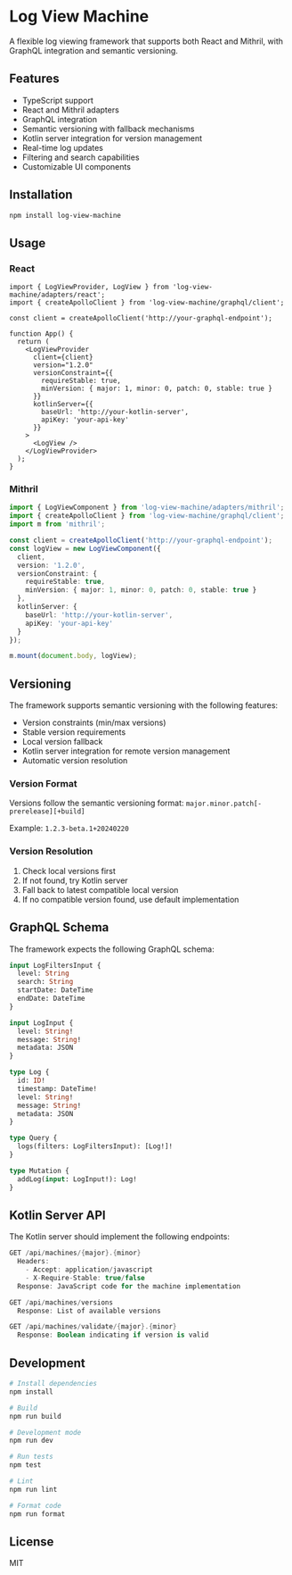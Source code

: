 # Log View Machine

A flexible log viewing framework that supports both React and Mithril, with GraphQL integration and semantic versioning.

## Features

- TypeScript support
- React and Mithril adapters
- GraphQL integration
- Semantic versioning with fallback mechanisms
- Kotlin server integration for version management
- Real-time log updates
- Filtering and search capabilities
- Customizable UI components

## Installation

```bash
npm install log-view-machine
```

## Usage

### React

```tsx
import { LogViewProvider, LogView } from 'log-view-machine/adapters/react';
import { createApolloClient } from 'log-view-machine/graphql/client';

const client = createApolloClient('http://your-graphql-endpoint');

function App() {
  return (
    <LogViewProvider 
      client={client}
      version="1.2.0"
      versionConstraint={{
        requireStable: true,
        minVersion: { major: 1, minor: 0, patch: 0, stable: true }
      }}
      kotlinServer={{
        baseUrl: 'http://your-kotlin-server',
        apiKey: 'your-api-key'
      }}
    >
      <LogView />
    </LogViewProvider>
  );
}
```

### Mithril

```ts
import { LogViewComponent } from 'log-view-machine/adapters/mithril';
import { createApolloClient } from 'log-view-machine/graphql/client';
import m from 'mithril';

const client = createApolloClient('http://your-graphql-endpoint');
const logView = new LogViewComponent({
  client,
  version: '1.2.0',
  versionConstraint: {
    requireStable: true,
    minVersion: { major: 1, minor: 0, patch: 0, stable: true }
  },
  kotlinServer: {
    baseUrl: 'http://your-kotlin-server',
    apiKey: 'your-api-key'
  }
});

m.mount(document.body, logView);
```

## Versioning

The framework supports semantic versioning with the following features:

- Version constraints (min/max versions)
- Stable version requirements
- Local version fallback
- Kotlin server integration for remote version management
- Automatic version resolution

### Version Format

Versions follow the semantic versioning format: `major.minor.patch[-prerelease][+build]`

Example: `1.2.3-beta.1+20240220`

### Version Resolution

1. Check local versions first
2. If not found, try Kotlin server
3. Fall back to latest compatible local version
4. If no compatible version found, use default implementation

## GraphQL Schema

The framework expects the following GraphQL schema:

```graphql
input LogFiltersInput {
  level: String
  search: String
  startDate: DateTime
  endDate: DateTime
}

input LogInput {
  level: String!
  message: String!
  metadata: JSON
}

type Log {
  id: ID!
  timestamp: DateTime!
  level: String!
  message: String!
  metadata: JSON
}

type Query {
  logs(filters: LogFiltersInput): [Log!]!
}

type Mutation {
  addLog(input: LogInput!): Log!
}
```

## Kotlin Server API

The Kotlin server should implement the following endpoints:

```kotlin
GET /api/machines/{major}.{minor}
  Headers:
    - Accept: application/javascript
    - X-Require-Stable: true/false
  Response: JavaScript code for the machine implementation

GET /api/machines/versions
  Response: List of available versions

GET /api/machines/validate/{major}.{minor}
  Response: Boolean indicating if version is valid
```

## Development

```bash
# Install dependencies
npm install

# Build
npm run build

# Development mode
npm run dev

# Run tests
npm test

# Lint
npm run lint

# Format code
npm run format
```

## License

MIT 